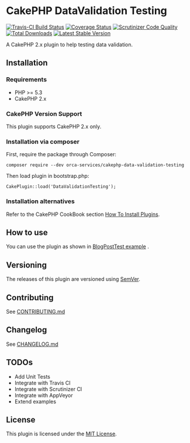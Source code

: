 # CakePHP DataValidation Testing

[![Travis-CI Build Status](https://travis-ci.org/your-name/plugin-name.png)](https://travis-ci.org/your-name/plugin-name)
[![Coverage Status](https://img.shields.io/coveralls/your-name/plugin-name.svg)](https://coveralls.io/r/your-name/plugin-name?branch=master)
[![Scrutinizer Code Quality](https://scrutinizer-ci.com/g/your-name/plugin-name/badges/quality-score.png?b=master)](https://scrutinizer-ci.com/g/your-name/plugin-name/?branch=master)
[![Total Downloads](https://poser.pugx.org/your-name/plugin-name/d/total.png)](https://packagist.org/packages/your-name/plugin-name)
[![Latest Stable Version](https://poser.pugx.org/your-name/plugin-name/v/stable.png)](https://packagist.org/packages/your-name/plugin-name)

A CakePHP 2.x plugin to help testing data validation.

## Installation

### Requirements

- PHP >= 5.3
- CakePHP 2.x

### CakePHP Version Support

This plugin supports CakePHP 2.x only.

### Installation via composer

First, require the package through Composer:

````
composer require --dev orca-services/cakephp-data-validation-testing
````

Then load plugin in bootstrap.php:

````
CakePlugin::load('DataValidationTesting');
````

### Installation alternatives

Refer to the CakePHP CookBook section
[How To Install Plugins](http://book.cakephp.org/2.0/en/plugins/how-to-install-plugins.html).

## How to use

You can use the plugin as shown in [BlogPostTest example](examples/BlogPostTest.php) .

## Versioning

The releases of this plugin are versioned using [SemVer](http://semver.org/).

## Contributing

See [CONTRIBUTING.md](CONTRIBUTING.md)

## Changelog

See [CHANGELOG.md](CHANGELOG.md)

## TODOs

- Add Unit Tests
- Integrate with Travis CI
- Integrate with Scrutinizer CI
- Integrate with AppVeyor
- Extend examples

## License

This plugin is licensed under the [MIT License](LICENSE).
